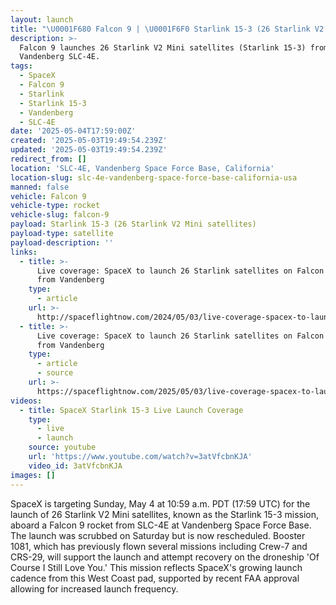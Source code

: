 ```yaml
---
layout: launch
title: "\U0001F680 Falcon 9 | \U0001F6F0 Starlink 15-3 (26 Starlink V2 Mini satellites)"
description: >-
  Falcon 9 launches 26 Starlink V2 Mini satellites (Starlink 15-3) from
  Vandenberg SLC-4E.
tags:
  - SpaceX
  - Falcon 9
  - Starlink
  - Starlink 15-3
  - Vandenberg
  - SLC-4E
date: '2025-05-04T17:59:00Z'
created: '2025-05-03T19:49:54.239Z'
updated: '2025-05-03T19:49:54.239Z'
redirect_from: []
location: 'SLC-4E, Vandenberg Space Force Base, California'
location-slug: slc-4e-vandenberg-space-force-base-california-usa
manned: false
vehicle: Falcon 9
vehicle-type: rocket
vehicle-slug: falcon-9
payload: Starlink 15-3 (26 Starlink V2 Mini satellites)
payload-type: satellite
payload-description: ''
links:
  - title: >-
      Live coverage: SpaceX to launch 26 Starlink satellites on Falcon 9 rocket
      from Vandenberg
    type:
      - article
    url: >-
      http://spaceflightnow.com/2024/05/03/live-coverage-spacex-to-launch-26-starlink-satellites-on-falcon-9-rocket-from-vandenberg/
  - title: >-
      Live coverage: SpaceX to launch 26 Starlink satellites on Falcon 9 rocket
      from Vandenberg
    type:
      - article
      - source
    url: >-
      https://spaceflightnow.com/2025/05/03/live-coverage-spacex-to-launch-26-starlink-satellites-on-falcon-9-rocket-from-vandenberg/
videos:
  - title: SpaceX Starlink 15-3 Live Launch Coverage
    type:
      - live
      - launch
    source: youtube
    url: 'https://www.youtube.com/watch?v=3atVfcbnKJA'
    video_id: 3atVfcbnKJA
images: []
---
```

SpaceX is targeting Sunday, May 4 at 10:59 a.m. PDT (17:59 UTC) for the launch of 26 Starlink V2 Mini satellites, known as the Starlink 15-3 mission, aboard a Falcon 9 rocket from SLC-4E at Vandenberg Space Force Base. The launch was scrubbed on Saturday but is now rescheduled. Booster 1081, which has previously flown several missions including Crew-7 and CRS-29, will support the launch and attempt recovery on the droneship 'Of Course I Still Love You.' This mission reflects SpaceX's growing launch cadence from this West Coast pad, supported by recent FAA approval allowing for increased launch frequency.
